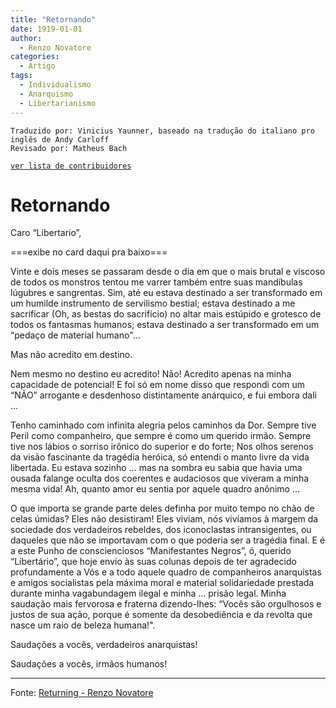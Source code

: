 ```yaml
---
title: "Retornando"
date: 1919-01-01
author:
  - Renzo Novatore
categories:
  - Artigo
tags:
  - Individualismo
  - Anarquismo
  - Libertarianismo
---
```

```
Traduzido por: Vinicius Yaunner, baseado na tradução do italiano pro inglês de Andy Carloff
Revisado por: Matheus Bach
```
[```ver lista de contribuidores```](/about/#contribuidores)


# Retornando

Caro “Libertario”,

===exibe no card daqui pra baixo===

Vinte e dois meses se passaram desde o dia em que o mais brutal e viscoso de todos os monstros tentou me varrer também entre suas mandíbulas lúgubres e sangrentas. Sim, até eu estava destinado a ser transformado em um humilde instrumento de servilismo bestial; estava destinado a me sacrificar (Oh, as bestas do sacrifício) no altar mais estúpido e grotesco de todos os fantasmas humanos; estava destinado a ser transformado em um “pedaço de material humano"...

Mas não acredito em destino.

Nem mesmo no destino eu acredito! Não! Acredito apenas na minha capacidade de potencial! E foi só em nome disso que respondi com um “NÃO” arrogante e desdenhoso distintamente anárquico, e fui embora dali ...

Tenho caminhado com infinita alegria pelos caminhos da Dor. Sempre tive Peril como companheiro, que sempre é como um querido irmão. Sempre tive nos lábios o sorriso irônico do superior e do forte; Nos olhos serenos da visão fascinante da tragédia heróica, só entendi o manto livre da vida libertada. Eu estava sozinho ... mas na sombra eu sabia que havia uma ousada falange oculta dos coerentes e audaciosos que viveram a minha mesma vida! Ah, quanto amor eu sentia por aquele quadro anônimo ...

O que importa se grande parte deles definha por muito tempo no chão de celas úmidas? Eles não desistiram! Eles viviam, nós vivíamos à margem da sociedade dos verdadeiros rebeldes, dos iconoclastas intransigentes, ou daqueles que não se importavam com o que poderia ser a tragédia final. E é a este Punho de conscienciosos “Manifestantes Negros”, ó, querido “Libertário”, que hoje envio às suas colunas depois de ter agradecido profundamente a Vós e a todo aquele quadro de companheiros anarquistas e amigos socialistas pela máxima moral e material solidariedade prestada durante minha vagabundagem ilegal e minha ... prisão legal. Minha saudação mais fervorosa e fraterna dizendo-lhes: “Vocês são orgulhosos e justos de sua ação, porque é somente da desobediência e da revolta que nasce um raio de beleza humana!".

Saudações a vocês, verdadeiros anarquistas!

Saudações a vocês, irmãos humanos!

---
Fonte: [Returning - Renzo Novatore](http://www.revoltlib.com/anarchism/returning/view.php)